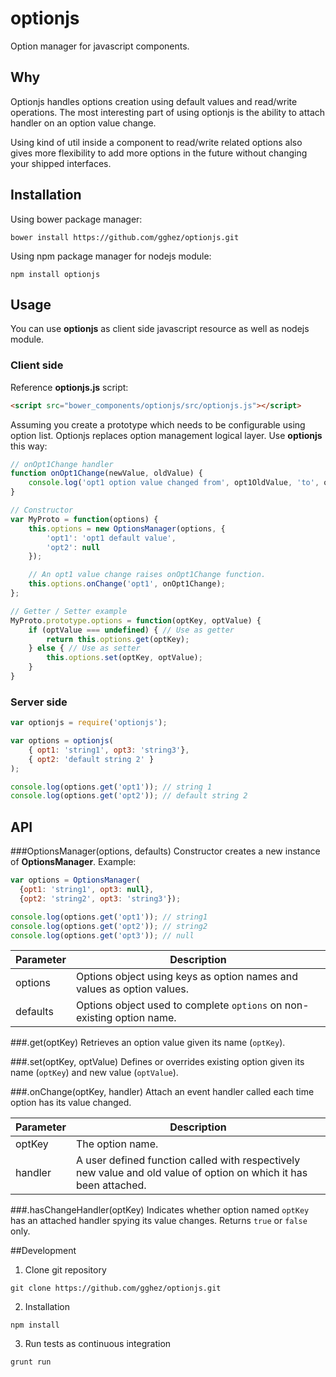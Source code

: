 optionjs
========

Option manager for javascript components.

## Why

Optionjs handles options creation using default values and read/write operations. The most interesting part of using optionjs is the ability to attach handler on an option value change.

Using kind of util inside a component to read/write related options also gives more flexibility to add more options in the future without changing your shipped interfaces.

## Installation

Using bower package manager:

```
bower install https://github.com/gghez/optionjs.git
```

Using npm package manager for nodejs module:

```
npm install optionjs
```

## Usage

You can use **optionjs** as client side javascript resource as well as nodejs module.

### Client side

Reference **optionjs.js** script:
```html
<script src="bower_components/optionjs/src/optionjs.js"></script>
```

Assuming you create a prototype which needs to be configurable using option list. Optionjs replaces option management logical layer. Use **optionjs** this way:

```js
// onOpt1Change handler
function onOpt1Change(newValue, oldValue) {
    console.log('opt1 option value changed from', opt1OldValue, 'to', opt1NewValue);
}

// Constructor
var MyProto = function(options) {
    this.options = new OptionsManager(options, {
        'opt1': 'opt1 default value',
        'opt2': null
    });

    // An opt1 value change raises onOpt1Change function.
    this.options.onChange('opt1', onOpt1Change);
};

// Getter / Setter example
MyProto.prototype.options = function(optKey, optValue) {
    if (optValue === undefined) { // Use as getter
        return this.options.get(optKey);
    } else { // Use as setter
        this.options.set(optKey, optValue);
    }
}
```

### Server side

```js
var optionjs = require('optionjs');

var options = optionjs(
    { opt1: 'string1', opt3: 'string3'},
    { opt2: 'default string 2' }
);

console.log(options.get('opt1')); // string 1
console.log(options.get('opt2')); // default string 2
```

## API
###OptionsManager(options, defaults)
Constructor creates a new instance of **OptionsManager**.
Example:
```js
var options = OptionsManager(
  {opt1: 'string1', opt3: null},
  {opt2: 'string2', opt3: 'string3'});

console.log(options.get('opt1')); // string1
console.log(options.get('opt2')); // string2
console.log(options.get('opt3')); // null
```
Parameter   | Description
------------|------------
options     | Options object using keys as option names and values as option values.
defaults    | Options object used to complete ```options``` on non-existing option name.

###.get(optKey)
Retrieves an option value given its name (```optKey```).

###.set(optKey, optValue)
Defines or overrides existing option given its name (```optKey```) and new value (```optValue```).

###.onChange(optKey, handler)
Attach an event handler called each time option has its value changed.

Parameter   | Description
------------|------------
optKey      | The option name.
handler     | A user defined function called with respectively new value and old value of option on which it has been attached.

###.hasChangeHandler(optKey)
Indicates whether option named ```optKey``` has an attached handler spying its value changes.
Returns ```true``` or ```false``` only.

##Development
 1. Clone git repository
  ```
  git clone https://github.com/gghez/optionjs.git
  ```
  
 2. Installation
  ```
  npm install
  ```
  
 3. Run tests as continuous integration
  ```
  grunt run
  ```
